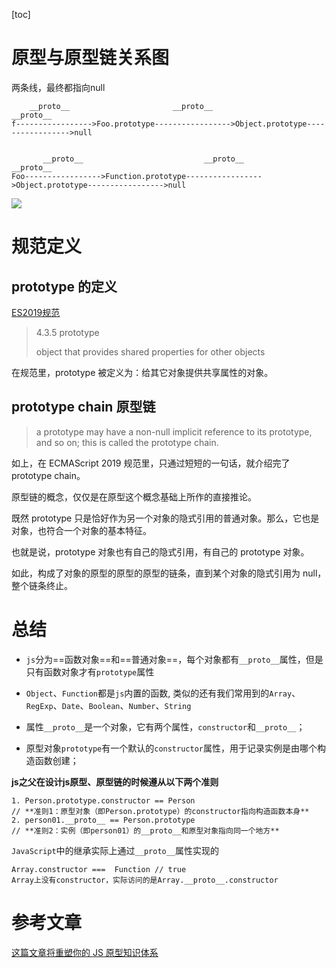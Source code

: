 [toc]

# 原型与原型链关系图

两条线，最终都指向null

```
    __proto__                       __proto__                          __proto__
f----------------->Foo.prototype----------------->Object.prototype----------------->null


       __proto__                           __proto__                          __proto__
Foo----------------->Function.prototype----------------->Object.prototype----------------->null
```

![](http://fang.images.fangwenzheng.top/1691fc878b9beefa.png)

# 规范定义

## prototype 的定义

[ES2019规范](https://www.ecma-international.org/ecma-262/10.0)

> 4.3.5 prototype 
> 
> object that provides shared properties for other objects

在规范里，prototype 被定义为：给其它对象提供共享属性的对象。

## prototype chain 原型链

> a prototype may have a non-null implicit reference to its prototype, and so on; this is called the prototype chain.

如上，在 ECMAScript 2019 规范里，只通过短短的一句话，就介绍完了 prototype chain。

原型链的概念，仅仅是在原型这个概念基础上所作的直接推论。

既然 prototype 只是恰好作为另一个对象的隐式引用的普通对象。那么，它也是对象，也符合一个对象的基本特征。

也就是说，prototype 对象也有自己的隐式引用，有自己的 prototype 对象。

如此，构成了对象的原型的原型的原型的链条，直到某个对象的隐式引用为 null，整个链条终止。

# 总结

- `js`分为==函数对象==和==普通对象==，每个对象都有`__proto__`属性，但是只有函数对象才有`prototype`属性

- `Object`、`Function`都是`js`内置的函数, 类似的还有我们常用到的`Array`、`RegExp`、`Date`、`Boolean`、`Number`、`String`

- 属性`__proto__`是一个对象，它有两个属性，`constructor`和`__proto__`；

- 原型对象`prototype`有一个默认的`constructor`属性，用于记录实例是由哪个构造函数创建；


**js之父在设计js原型、原型链的时候遵从以下两个准则**

```
1. Person.prototype.constructor == Person 
// **准则1：原型对象（即Person.prototype）的constructor指向构造函数本身**
2. person01.__proto__ == Person.prototype 
// **准则2：实例（即person01）的__proto__和原型对象指向同一个地方**
```

`JavaScript`中的继承实际上通过`__proto__`属性实现的

```
Array.constructor ===  Function // true
Array上没有constructor，实际访问的是Array.__proto__.constructor
```

# 参考文章

[这篇文章将重塑你的 JS 原型知识体系](https://mp.weixin.qq.com/s/fMvSims4VBeoKs0JJhJYtA)
